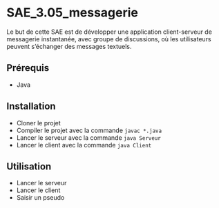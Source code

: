 # SAE_3.05_messagerie
Le but de cette SAE est de développer une application client-serveur de messagerie instantanée, avec groupe de discussions, où les utilisateurs peuvent s’échanger des messages textuels.

## Prérequis
- Java

## Installation
- Cloner le projet
- Compiler le projet avec la commande `javac *.java`
- Lancer le serveur avec la commande `java Serveur`
- Lancer le client avec la commande `java Client`

## Utilisation
- Lancer le serveur
- Lancer le client
- Saisir un pseudo